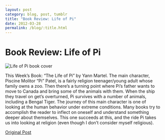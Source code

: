 ```yaml
---
layout: post
category: blog, post, tumblr
title: "Book Review: Life of Pi"
date: 2012-03-28
permalink: /blog/:title.html
---
```


# Book Review: Life of Pi

![Life of Pi book cover](http://68.media.tumblr.com/tumblr_m0r7hos7yA1qz81kho1_400.png)

This Week’s Book: “The Life of Pi” by Yann Martel. The main character, Piscine Molitor “Pi” Patel, is a fairly religion teenager/young adult whose family owns a zoo. Then there’s a turning point where Pi’s father wants to move to Canada and bring some of the animals with them. When the ship they travel on get’s overturned, Pi survives with a number of animals, including a Bengal Tiger. The journey of this main character is one of looking at the human behavior under extreme conditions. Many books try to accomplish the reader to inflect on oneself and understand something deeper about themselves. This one succeeds at this, and the ride Pi takes us into looking at religion (even though I don’t consider myself religious).

[Original Post](http://jermspeaks.com/post/20067050053/this-weeks-book-the-life-of-pi-by-yann-martel)
